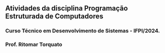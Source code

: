 ## Atividades da disciplina Programação Estruturada de Computadores 
### Curso Técnico em Desenvolvimento de Sistemas - IFPI/2024.
### Prof. Ritomar Torquato
